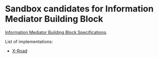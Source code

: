 # Sandbox candidates for Information Mediator  Building Block

[Information Mediator Building Block Specifications](https://github.com/GovStackWorkingGroup/bb-information-mediator).

List of implementations:

* [X-Road](https://oleksii-1.gitbook.io/information-mediator/)